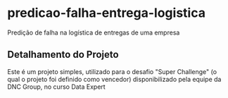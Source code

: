 # predicao-falha-entrega-logistica
Predição de falha na logística de entregas de uma empresa

## Detalhamento do Projeto
Este é um projeto simples, utilizado para o desafio "Super Challenge" (o qual o projeto foi definido como vencedor) disponibilizado pela equipe da DNC Group, no curso Data Expert
